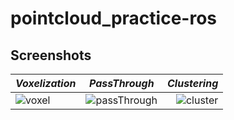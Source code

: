 # pointcloud_practice-ros

## Screenshots
| *Voxelization* | *PassThrough* | *Clustering* |
|----|:----:|----:|
| ![voxel](https://user-images.githubusercontent.com/7419790/120882728-9700f500-c614-11eb-8100-7149eaa7155c.png) |  ![passThrough](https://user-images.githubusercontent.com/7419790/120882726-96685e80-c614-11eb-9596-d6e34f5143ce.png) | ![cluster](https://user-images.githubusercontent.com/7419790/120882724-949e9b00-c614-11eb-8001-8145c9899921.png) |




